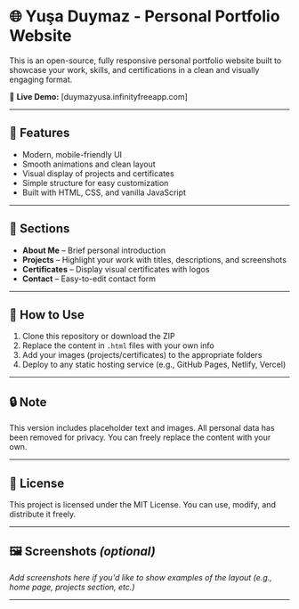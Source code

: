 
# 🌐 Yuşa Duymaz - Personal Portfolio Website

This is an open-source, fully responsive personal portfolio website built to showcase your work, skills, and certifications in a clean and visually engaging format.

🔗 **Live Demo:** [duymazyusa.infinityfreeapp.com]

---

## 🎨 Features

- Modern, mobile-friendly UI  
- Smooth animations and clean layout  
- Visual display of projects and certificates  
- Simple structure for easy customization  
- Built with HTML, CSS, and vanilla JavaScript

---

## 📁 Sections

- **About Me** – Brief personal introduction  
- **Projects** – Highlight your work with titles, descriptions, and screenshots  
- **Certificates** – Display visual certificates with logos  
- **Contact** – Easy-to-edit contact form  

---

## 🚀 How to Use

1. Clone this repository or download the ZIP  
2. Replace the content in `.html` files with your own info  
3. Add your images (projects/certificates) to the appropriate folders  
4. Deploy to any static hosting service (e.g., GitHub Pages, Netlify, Vercel)

---

## 🔒 Note

This version includes placeholder text and images. All personal data has been removed for privacy. You can freely replace the content with your own.

---

## 📄 License

This project is licensed under the MIT License. You can use, modify, and distribute it freely.

---

## 🖼️ Screenshots *(optional)*

_Add screenshots here if you'd like to show examples of the layout (e.g., home page, projects section, etc.)_

---
